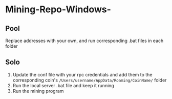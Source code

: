 # Mining-Repo-Windows-

## Pool
Replace addresses with your own, and run corresponding .bat files in each folder

## Solo
1. Update the conf file with your rpc credentials and add them to the corresponding coin's `/Users/username/AppData/Roaming/CoinName/` folder
2. Run the local server .bat file and keep it running
3. Run the mining program
